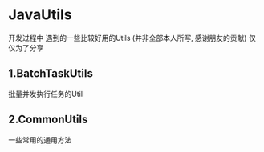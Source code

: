 # JavaUtils

开发过程中 遇到的一些比较好用的Utils (并非全部本人所写, 感谢朋友的贡献) 仅仅为了分享

## 1.BatchTaskUtils
  批量并发执行任务的Util

## 2.CommonUtils
  一些常用的通用方法
  
